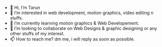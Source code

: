 - 👋 Hi, I’m Tarun
- 👀 I’m interested in web development, motion graphics, video editing n stuffs.
- 🌱 I’m currently learning motion graphics & Web Developement.
- 💞️ I’m looking to collaborate on Web Designs & graphic designing or any other stuffs of my interest.
- 📫 How to reach me? dm me, i will reply as soon as possible.

<!---
XENO2410/XENO2410 is a ✨ special ✨ repository because its `README.md` (this file) appears on your GitHub profile.
You can click the Preview link to take a look at your changes.
--->
